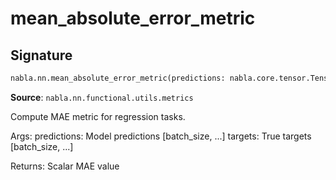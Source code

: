 # mean_absolute_error_metric

## Signature

```python
nabla.nn.mean_absolute_error_metric(predictions: nabla.core.tensor.Tensor, targets: nabla.core.tensor.Tensor) -> nabla.core.tensor.Tensor
```

**Source**: `nabla.nn.functional.utils.metrics`

Compute MAE metric for regression tasks.

Args:
    predictions: Model predictions [batch_size, ...]
    targets: True targets [batch_size, ...]

Returns:
    Scalar MAE value

